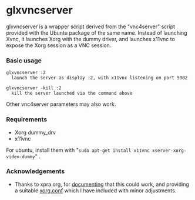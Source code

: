 # glxvncserver

glxvncserver is a wrapper script derived from the "vnc4server" script provided with the Ubuntu package of the same name. Instead of launching Xvnc, it launches Xorg with the dummy driver, and launches x11vnc to expose the Xorg session as a VNC session.

### Basic usage

```
glxvncserver :2
  launch the server as display :2, with x11vnc listening on port 5902

glxvncserver -kill :2
  kill the server launched via the command above
```

Other vnc4server parameters may also work.

### Requirements

* Xorg dummy_drv 
* x11vnc

For ubuntu, install them with "`sudo apt-get install x11vnc xserver-xorg-video-dummy`" .

### Acknowledgements

* Thanks to xpra.org, for [documenting](https://www.xpra.org/trac/wiki/Xdummy) that this could work, and providing a suitable [xorg.conf](http://xpra.org/xorg.conf) which I have included with minor adjustments.
